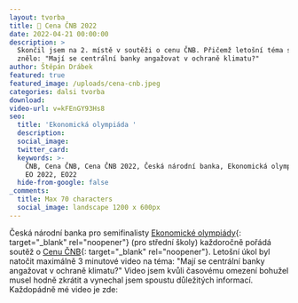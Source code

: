 ```yaml
---
layout: tvorba
title: 🥈 Cena ČNB 2022
date: 2022-04-21 00:00:00
description: >
  Skončil jsem na 2. místě v soutěži o cenu ČNB. Přičemž letošní téma soutěže
  znělo: "Mají se centrální banky angažovat v ochraně klimatu?"
author: Štěpán Drábek
featured: true
featured_image: /uploads/cena-cnb.jpeg
categories: dalsi tvorba
download:
video-url: v=kFEnGY93Hs8
seo:
  title: 'Ekonomická olympiáda '
  description:
  social_image:
  twitter_card:
  keywords: >-
    ČNB, Cena ČNB, Cena ČNB 2022, Česká národní banka, Ekonomická olympiáda, EO,
    EO 2022, EO22
  hide-from-google: false
_comments:
  title: Max 70 characters
  social_image: landscape 1200 x 600px
---
```

Česk&aacute; n&aacute;rodn&iacute; banka pro semifinalisty [Ekonomické olympi&aacute;dy](https://ekonomickaolympiada.cz){: target="_blank" rel="noopener"} (pro středn&iacute; školy) každoročně poř&aacute;d&aacute; soutěž o [Cenu ČNB](https://www.cnb.cz/cs/o_cnb/cena_cnb_2022/soutez-cena-cnb-2022/index.html){: target="_blank" rel="noopener"}. Letošn&iacute; &uacute;kol byl natočit maxim&aacute;lně 3 minutové video na téma: "Maj&iacute; se centr&aacute;ln&iacute; banky angažovat v ochraně klimatu?" Video jsem kvůli časovému omezen&iacute; bohužel musel hodně zkr&aacute;tit a vynechal jsem spoustu důležit&yacute;ch informac&iacute;. Každop&aacute;dně mé video je zde: